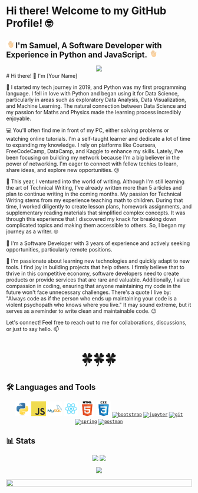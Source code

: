 <!--
Hello, my name is Samuel, Aderibgbe.
-->

# Hi there! Welcome to my GitHub Profile! 🤓

## <img src="./assets/waving-hand.webp" width="4%"> I'm Samuel, A Software Developer with Experience in Python and JavaScript. <img src="./assets/waving-hand.webp" width="4%">

<div align="center">
    <img width="90%" src="./assets/Sam_1.jpg">
</div>
# Hi there! 👋 I'm [Your Name]

🌱 I started my tech journey in 2019, and Python was my first programming language. I fell in love with Python and began using it for Data Science, particularly in areas such as exploratory Data Analysis, Data Visualization, and Machine Learning. The natural connection between Data Science and my passion for Maths and Physics made the learning process incredibly enjoyable.

💻 You'll often find me in front of my PC, either solving problems or watching online tutorials. I'm a self-taught learner and dedicate a lot of time to expanding my knowledge. I rely on platforms like Coursera, FreeCodeCamp, DataCamp, and Kaggle to enhance my skills. Lately, I've been focusing on building my network because I'm a big believer in the power of networking. I'm eager to connect with fellow techies to learn, share ideas, and explore new opportunities. 😕

📝 This year, I ventured into the world of writing. Although I'm still learning the art of Technical Writing, I've already written more than 5 articles and plan to continue writing in the coming months. My passion for Technical Writing stems from my experience teaching math to children. During that time, I worked diligently to create lesson plans, homework assignments, and supplementary reading materials that simplified complex concepts. It was through this experience that I discovered my knack for breaking down complicated topics and making them accessible to others. So, I began my journey as a writer. 🤓

💼 I'm a Software Developer with 3 years of experience and actively seeking opportunities, particularly remote positions. 

🚀 I'm passionate about learning new technologies and quickly adapt to new tools. I find joy in building projects that help others. I firmly believe that to thrive in this competitive economy, software developers need to create products or provide services that are rare and valuable. Additionally, I value compassion in coding, ensuring that anyone maintaining my code in the future won't face unnecessary challenges. There's a quote I live by: "Always code as if the person who ends up maintaining your code is a violent psychopath who knows where you live." It may sound extreme, but it serves as a reminder to write clean and maintainable code. 😉

Let's connect! Feel free to reach out to me for collaborations, discussions, or just to say hello. 📫


<div>
  <p align="center" style="font-size: 2.5rem">🍀🍀🍀<p>
</div>

## 🛠 Languages and Tools

<div align="center"> 
    <code><a href="https://www.python.org" title="Python" target="_blank"><img src="https://raw.githubusercontent.com/devicons/devicon/master/icons/python/python-original.svg" alt="python" width="40" height="40"/></a></code>
    <code><a href="https://www.javascript.com/" title="JavaScript" target="_blank"><img src="https://raw.githubusercontent.com/github/explore/80688e429a7d4ef2fca1e82350fe8e3517d3494d/topics/javascript/javascript.png" alt="javascript" width="40" height="40"/></a></code>
    <code><a href="https://www.mysql.com/" title="MySQL" target="_blank"><img src="https://raw.githubusercontent.com/devicons/devicon/master/icons/mysql/mysql-original-wordmark.svg" alt="mysql" width="40" height="40"/></a></code>
    <code><a href="https://reactjs.org/" title="React" target="_blank"><img src="https://raw.githubusercontent.com/github/explore/80688e429a7d4ef2fca1e82350fe8e3517d3494d/topics/react/react.png" alt="react" width="40" height="40"/></a></code>
    <code><a href="https://developer.mozilla.org/en-US/docs/Web/HTML" title="HTML" target="_blank"><img src="https://raw.githubusercontent.com/github/explore/80688e429a7d4ef2fca1e82350fe8e3517d3494d/topics/html/html.png" alt="html" width="40" height="40"/></a></code>
    <code><a href="https://developer.mozilla.org/en-US/docs/Web/CSS" title="CSS" target="_blank"><img src="https://raw.githubusercontent.com/github/explore/80688e429a7d4ef2fca1e82350fe8e3517d3494d/topics/css/css.png" alt="css" width="40" height="40"/></a></code>
    <code><a href="https://getbootstrap.com/" title="Bootstrap" target="_blank"><img src="https://getbootstrap.com/docs/5.2/assets/brand/bootstrap-logo-shadow.png" alt="bootstrap" width="40" height="40"/></a></code>
    <code><a href="https://jupyter-notebook.readthedocs.io/en/stable/" title="Jupyter Notebook" target="_blank"><img src="https://avatars.githubusercontent.com/u/7388996?s=200&v=4" alt="jupyter" width="40" height="40"/></a></code>
    <code><a href="https://git-scm.com/" title="Git" target="_blank"><img src="https://www.vectorlogo.zone/logos/git-scm/git-scm-icon.svg" alt="git" width="40" height="40"/></a></code>
    <code><a href="https://spring.io/" title="Spring" target="_blank"><img src="https://avatars.githubusercontent.com/u/317776?s=200&v=4" alt="spring" width="40" height="40"/></a></code>
    <code><a href="https://www.postman.com/" title="Postman" target="_blank"><img src="https://res.cloudinary.com/postman/image/upload/t_team_logo/v1629869194/team/2893aede23f01bfcbd2319326bc96a6ed0524eba759745ed6d73405a3a8b67a8" alt="postman" width="40" height="40"/></a></code>
</div>

## 📊 Stats

<p align="center">
  <img width="48%" src="https://github-readme-stats.vercel.app/api?username=savvieSammie&show_icons=true&hide_border=false&show_owner=true&title_color=ff6e96&theme=onedark&layout=compact" />
  <img width="40%" src="https://github-readme-stats.vercel.app/api/top-langs/?username=savvieSammie&theme=onedark&custom_title=streak-stats&hide_border=false&layout=compact">
</p>

<p align="center">
  <img width="70%" src="https://github-readme-streak-stats.herokuapp.com/?user=savvieSammie&theme=onedark&custom_title=streak-stats&hide_border=false&layout=compact" />
</p>

<!-- GitHub Activity Graph -->
<a href="https://github.com/Ashutosh00710/github-readme-activity-graph" target="_blank" align="center"><img width="100%" height="100%" src="https://github-readme-activity-graph.cyclic.app/graph?username=savvieSammie&theme=react-dark&hide_border=true&title_color=ff6e96&line=ff6e96&point=F8D847&area=true&bg_color=141321" /></a>

